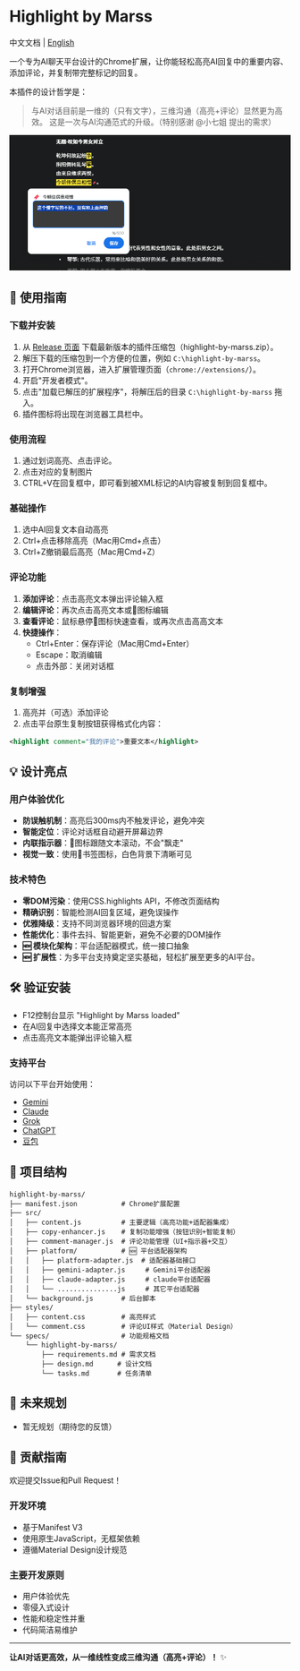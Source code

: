# Highlight by Marss

中文文档 | [English](README-en.md)

   一个专为AI聊天平台设计的Chrome扩展，让你能轻松高亮AI回复中的重要内容、添加评论，并复制带完整标记的回复。

本插件的设计哲学是：
> 与AI对话目前是一维的（只有文字），三维沟通（高亮+评论）显然更为高效。
> 这是一次与AI沟通范式的升级。（特别感谢 @小七姐 提出的需求）

![评论功能演示1](asserts/1.png)

## 🚀 使用指南

### 下载并安装
1. 从 [Release 页面](https://github.com/MarssZ/Highlight-by-Marss/releases/tag/download) 下载最新版本的插件压缩包（highlight-by-marss.zip）。
2. 解压下载的压缩包到一个方便的位置，例如 `C:\highlight-by-marss`。
3. 打开Chrome浏览器，进入扩展管理页面（`chrome://extensions/`）。
4. 开启"开发者模式"。
5. 点击"加载已解压的扩展程序"，将解压后的目录 `C:\highlight-by-marss` 拖入。
6. 插件图标将出现在浏览器工具栏中。

### 使用流程
1. 通过划词高亮、点击评论。
2. 点击对应的复制图片
3. CTRL+V在回复框中，即可看到被XML标记的AI内容被复制到回复框中。

### 基础操作
1. 选中AI回复文本自动高亮
2. Ctrl+点击移除高亮（Mac用Cmd+点击）
3. Ctrl+Z撤销最后高亮（Mac用Cmd+Z）

### 评论功能
1. **添加评论**：点击高亮文本弹出评论输入框
2. **编辑评论**：再次点击高亮文本或🔖图标编辑
3. **查看评论**：鼠标悬停🔖图标快速查看，或再次点击高高文本
4. **快捷操作**：
   - Ctrl+Enter：保存评论（Mac用Cmd+Enter）
   - Escape：取消编辑
   - 点击外部：关闭对话框

### 复制增强
1. 高亮并（可选）添加评论
2. 点击平台原生复制按钮获得格式化内容：
```xml
<highlight comment="我的评论">重要文本</highlight>
```

## 💡 设计亮点

### 用户体验优化
- **防误触机制**：高亮后300ms内不触发评论，避免冲突
- **智能定位**：评论对话框自动避开屏幕边界
- **内联指示器**：🔖图标跟随文本滚动，不会"飘走"
- **视觉一致**：使用🔖书签图标，白色背景下清晰可见

### 技术特色
- **零DOM污染**：使用CSS.highlights API，不修改页面结构
- **精确识别**：智能检测AI回复区域，避免误操作
- **优雅降级**：支持不同浏览器环境的回退方案
- **性能优化**：事件去抖、智能更新，避免不必要的DOM操作
- **🆕 模块化架构**：平台适配器模式，统一接口抽象
- **🆕 扩展性**：为多平台支持奠定坚实基础，轻松扩展至更多的AI平台。

## 🛠️ 验证安装
- F12控制台显示 "Highlight by Marss loaded"
- 在AI回复中选择文本能正常高亮
- 点击高亮文本能弹出评论输入框

### 支持平台
访问以下平台开始使用：
- [Gemini](https://gemini.google.com)
- [Claude](https://claude.ai)
- [Grok](https://grok.com)
- [ChatGPT](https://chat.openai.com)
- [豆包](https://doubao.com)

## 📁 项目结构

```
highlight-by-marss/
├── manifest.json           # Chrome扩展配置
├── src/
│   ├── content.js          # 主要逻辑（高亮功能+适配器集成）
│   ├── copy-enhancer.js    # 复制功能增强（按钮识别+智能复制）
│   ├── comment-manager.js  # 评论功能管理（UI+指示器+交互）
│   ├── platform/           # 🆕 平台适配器架构
│   │   ├── platform-adapter.js  # 适配器基础接口
│   │   ├── gemini-adapter.js     # Gemini平台适配器
│   │   ├── claude-adapter.js     # claude平台适配器
│   │   └── ...............js     # 其它平台适配器
│   └── background.js       # 后台脚本
├── styles/
│   ├── content.css         # 高亮样式
│   └── comment.css         # 评论UI样式（Material Design）
└── specs/                  # 功能规格文档
    └── highlight-by-marss/
        ├── requirements.md # 需求文档
        ├── design.md      # 设计文档
        └── tasks.md       # 任务清单
```


## 🔮 未来规划

- 暂无规划（期待您的反馈）

## 🤝 贡献指南

欢迎提交Issue和Pull Request！

### 开发环境
- 基于Manifest V3
- 使用原生JavaScript，无框架依赖
- 遵循Material Design设计规范

### 主要开发原则
- 用户体验优先
- 零侵入式设计
- 性能和稳定性并重
- 代码简洁易维护

---

**让AI对话更高效，从一维线性变成三维沟通（高亮+评论）！** ✨